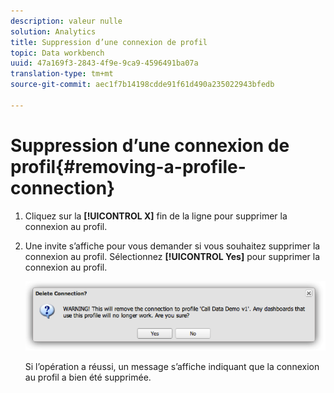 ```yaml
---
description: valeur nulle
solution: Analytics
title: Suppression d’une connexion de profil
topic: Data workbench
uuid: 47a169f3-2843-4f9e-9ca9-4596491ba07a
translation-type: tm+mt
source-git-commit: aec1f7b14198cdde91f61d490a235022943bfedb

---
```



# Suppression d’une connexion de profil{#removing-a-profile-connection}

1. Cliquez sur la **[!UICONTROL X]** fin de la ligne pour supprimer la connexion au profil.
1. Une invite s’affiche pour vous demander si vous souhaitez supprimer la connexion au profil. Sélectionnez **[!UICONTROL Yes]** pour supprimer la connexion au profil.

   ![](assets/delete_connection.png)

   Si l’opération a réussi, un message s’affiche indiquant que la connexion au profil a bien été supprimée.
